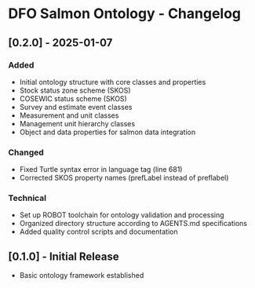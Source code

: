 # DFO Salmon Ontology - Changelog

## [0.2.0] - 2025-01-07

### Added
- Initial ontology structure with core classes and properties
- Stock status zone scheme (SKOS)
- COSEWIC status scheme (SKOS)
- Survey and estimate event classes
- Measurement and unit classes
- Management unit hierarchy classes
- Object and data properties for salmon data integration

### Changed
- Fixed Turtle syntax error in language tag (line 681)
- Corrected SKOS property names (prefLabel instead of preflabel)

### Technical
- Set up ROBOT toolchain for ontology validation and processing
- Organized directory structure according to AGENTS.md specifications
- Added quality control scripts and documentation

## [0.1.0] - Initial Release
- Basic ontology framework established
